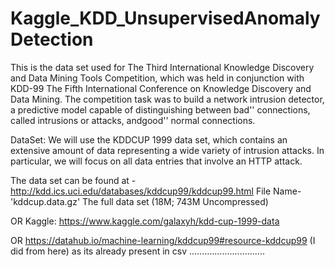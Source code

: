 # Kaggle_KDD_UnsupervisedAnomalyDetection

This is the data set used for The Third International Knowledge Discovery and Data Mining Tools Competition, which was held in conjunction with KDD-99 
The Fifth International Conference on Knowledge Discovery and Data Mining. 
The competition task was to build a network intrusion detector, a predictive model capable of distinguishing between bad'' connections, called intrusions or attacks, andgood'' normal connections.

DataSet: 
We will use the KDDCUP 1999 data set, which contains an extensive amount of data representing a wide variety of intrusion attacks. 
In particular, we will focus on all data entries that involve an HTTP attack. 

The data set can be found at -    
http://kdd.ics.uci.edu/databases/kddcup99/kddcup99.html
File Name- 'kddcup.data.gz'
The full data set (18M; 743M Uncompressed)

OR
Kaggle:
https://www.kaggle.com/galaxyh/kdd-cup-1999-data

OR
https://datahub.io/machine-learning/kddcup99#resource-kddcup99 (I did from here)
as its already present in csv
..............................

